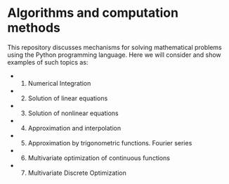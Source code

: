 # Algorithms and computation methods

This repository discusses mechanisms for solving mathematical problems using the Python programming language. Here we will consider and show examples of such topics as: 

- 1. Numerical Integration
- 2. Solution of linear equations
- 3. Solution of nonlinear equations
- 4. Approximation and interpolation
- 5. Approximation by trigonometric functions. Fourier series
- 6. Multivariate optimization of continuous functions
- 7. Multivariate Discrete Optimization

